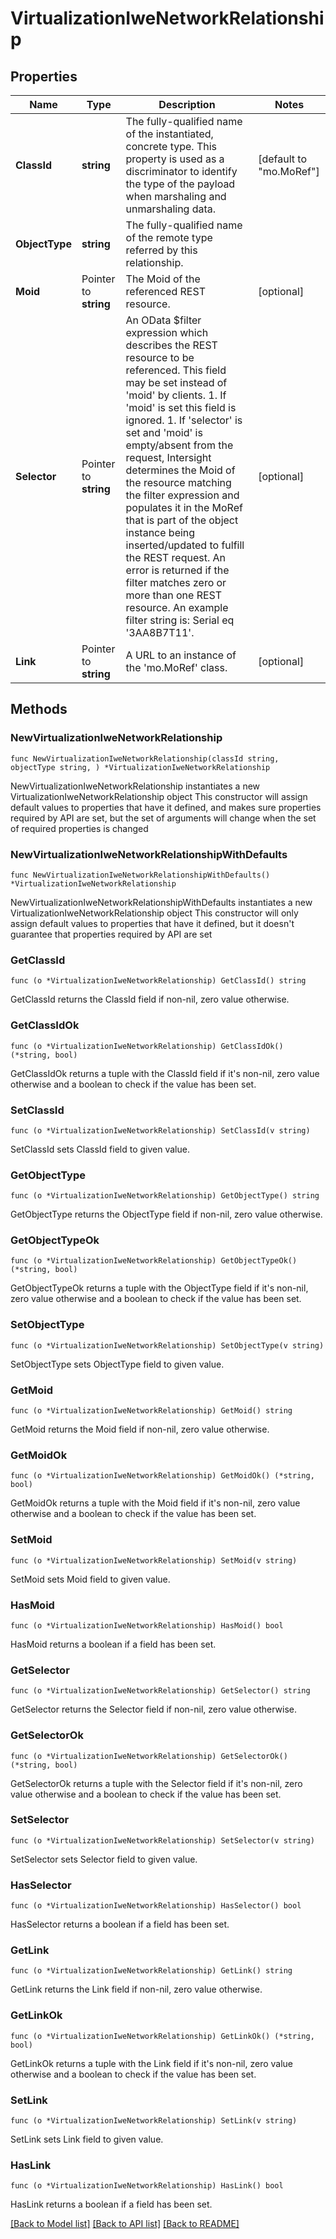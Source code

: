 # VirtualizationIweNetworkRelationship

## Properties

Name | Type | Description | Notes
------------ | ------------- | ------------- | -------------
**ClassId** | **string** | The fully-qualified name of the instantiated, concrete type. This property is used as a discriminator to identify the type of the payload when marshaling and unmarshaling data. | [default to "mo.MoRef"]
**ObjectType** | **string** | The fully-qualified name of the remote type referred by this relationship. | 
**Moid** | Pointer to **string** | The Moid of the referenced REST resource. | [optional] 
**Selector** | Pointer to **string** | An OData $filter expression which describes the REST resource to be referenced. This field may be set instead of &#39;moid&#39; by clients. 1. If &#39;moid&#39; is set this field is ignored. 1. If &#39;selector&#39; is set and &#39;moid&#39; is empty/absent from the request, Intersight determines the Moid of the resource matching the filter expression and populates it in the MoRef that is part of the object instance being inserted/updated to fulfill the REST request. An error is returned if the filter matches zero or more than one REST resource. An example filter string is: Serial eq &#39;3AA8B7T11&#39;. | [optional] 
**Link** | Pointer to **string** | A URL to an instance of the &#39;mo.MoRef&#39; class. | [optional] 

## Methods

### NewVirtualizationIweNetworkRelationship

`func NewVirtualizationIweNetworkRelationship(classId string, objectType string, ) *VirtualizationIweNetworkRelationship`

NewVirtualizationIweNetworkRelationship instantiates a new VirtualizationIweNetworkRelationship object
This constructor will assign default values to properties that have it defined,
and makes sure properties required by API are set, but the set of arguments
will change when the set of required properties is changed

### NewVirtualizationIweNetworkRelationshipWithDefaults

`func NewVirtualizationIweNetworkRelationshipWithDefaults() *VirtualizationIweNetworkRelationship`

NewVirtualizationIweNetworkRelationshipWithDefaults instantiates a new VirtualizationIweNetworkRelationship object
This constructor will only assign default values to properties that have it defined,
but it doesn't guarantee that properties required by API are set

### GetClassId

`func (o *VirtualizationIweNetworkRelationship) GetClassId() string`

GetClassId returns the ClassId field if non-nil, zero value otherwise.

### GetClassIdOk

`func (o *VirtualizationIweNetworkRelationship) GetClassIdOk() (*string, bool)`

GetClassIdOk returns a tuple with the ClassId field if it's non-nil, zero value otherwise
and a boolean to check if the value has been set.

### SetClassId

`func (o *VirtualizationIweNetworkRelationship) SetClassId(v string)`

SetClassId sets ClassId field to given value.


### GetObjectType

`func (o *VirtualizationIweNetworkRelationship) GetObjectType() string`

GetObjectType returns the ObjectType field if non-nil, zero value otherwise.

### GetObjectTypeOk

`func (o *VirtualizationIweNetworkRelationship) GetObjectTypeOk() (*string, bool)`

GetObjectTypeOk returns a tuple with the ObjectType field if it's non-nil, zero value otherwise
and a boolean to check if the value has been set.

### SetObjectType

`func (o *VirtualizationIweNetworkRelationship) SetObjectType(v string)`

SetObjectType sets ObjectType field to given value.


### GetMoid

`func (o *VirtualizationIweNetworkRelationship) GetMoid() string`

GetMoid returns the Moid field if non-nil, zero value otherwise.

### GetMoidOk

`func (o *VirtualizationIweNetworkRelationship) GetMoidOk() (*string, bool)`

GetMoidOk returns a tuple with the Moid field if it's non-nil, zero value otherwise
and a boolean to check if the value has been set.

### SetMoid

`func (o *VirtualizationIweNetworkRelationship) SetMoid(v string)`

SetMoid sets Moid field to given value.

### HasMoid

`func (o *VirtualizationIweNetworkRelationship) HasMoid() bool`

HasMoid returns a boolean if a field has been set.

### GetSelector

`func (o *VirtualizationIweNetworkRelationship) GetSelector() string`

GetSelector returns the Selector field if non-nil, zero value otherwise.

### GetSelectorOk

`func (o *VirtualizationIweNetworkRelationship) GetSelectorOk() (*string, bool)`

GetSelectorOk returns a tuple with the Selector field if it's non-nil, zero value otherwise
and a boolean to check if the value has been set.

### SetSelector

`func (o *VirtualizationIweNetworkRelationship) SetSelector(v string)`

SetSelector sets Selector field to given value.

### HasSelector

`func (o *VirtualizationIweNetworkRelationship) HasSelector() bool`

HasSelector returns a boolean if a field has been set.

### GetLink

`func (o *VirtualizationIweNetworkRelationship) GetLink() string`

GetLink returns the Link field if non-nil, zero value otherwise.

### GetLinkOk

`func (o *VirtualizationIweNetworkRelationship) GetLinkOk() (*string, bool)`

GetLinkOk returns a tuple with the Link field if it's non-nil, zero value otherwise
and a boolean to check if the value has been set.

### SetLink

`func (o *VirtualizationIweNetworkRelationship) SetLink(v string)`

SetLink sets Link field to given value.

### HasLink

`func (o *VirtualizationIweNetworkRelationship) HasLink() bool`

HasLink returns a boolean if a field has been set.


[[Back to Model list]](../README.md#documentation-for-models) [[Back to API list]](../README.md#documentation-for-api-endpoints) [[Back to README]](../README.md)


